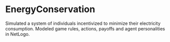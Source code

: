# EnergyConservation
Simulated  a system of individuals incentivized to minimize their electricity consumption. Modeled game rules, actions, payoffs and agent  personalities in NetLogo.
